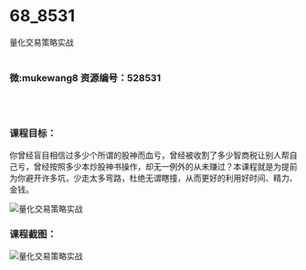 # 68_8531
量化交易策略实战
<br/></br>
<h3>微:mukewang8 资源编号：528531</h3>
<br/></br>
<h3>课程目标：</h3>
<p>你曾经盲目相信过多少个所谓的股神而血亏，曾经被收割了多少智商税让别人帮自己亏，曾经按照多少本炒股神书操作，却无一例外的从未赚过？本课程就是为提前为你避开许多坑，少走太多弯路，杜绝无谓瞎撞，从而更好的利用好时间、精力、金钱。</p>
<p><img src="https://www.ko996.com/wp-content/uploads/img/2019/11/2-42-300x216.png" alt="量化交易策略实战"></p>
<h3>课程截图：</h3>
<p><img src="https://www.ko996.com/wp-content/uploads/img/2019/11/1-33.png" alt="量化交易策略实战"></p>
